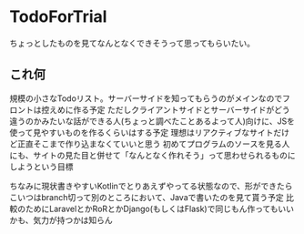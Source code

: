 # TodoForTrial
ちょっとしたものを見てなんとなくできそうって思ってもらいたい。

## これ何
規模の小さなTodoリスト。サーバーサイドを知ってもらうのがメインなのでフロントは控えめに作る予定
ただしクライアントサイドとサーバーサイドがどう違うのかみたいな話ができる人(ちょっと調べたことあるよって人)向けに、JSを使って見やすいものを作るくらいはする予定
理想はリアクティブなサイトだけど正直そこまで作り込まなくていいと思う
初めてプログラムのソースを見る人にも、サイトの見た目と併せて「なんとなく作れそう」って思わせられるものにしようという目標

ちなみに現状書きやすいKotlinでとりあえずやってる状態なので、形ができたらこいつはbranch切って別のところにおいて、Javaで書いたのを見て貰う予定
比較のためにLaravelとかRoRとかDjango(もしくはFlask)で同じもん作ってもいいかも、気力が持つかは知らん
